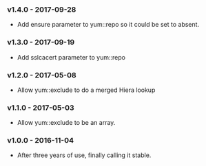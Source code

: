 ### v1.4.0 - 2017-09-28
  * Add ensure parameter to yum::repo so it could be set to absent.

### v1.3.0 - 2017-09-19
  * Add sslcacert parameter to yum::repo

### v1.2.0 - 2017-05-08
  * Allow yum::exclude to do a merged Hiera lookup

### v1.1.0 - 2017-05-03
  * Allow yum::exclude to be an array.

### v1.0.0 - 2016-11-04
  * After three years of use, finally calling it stable.
